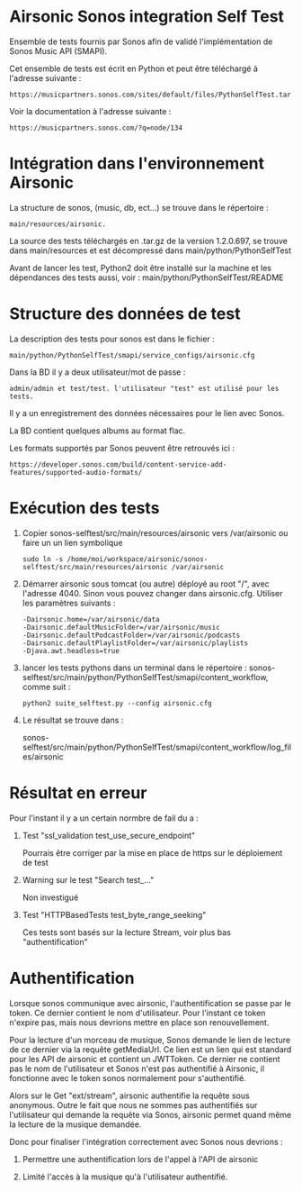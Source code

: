 Airsonic Sonos integration Self Test 
===

Ensemble de tests fournis par Sonos afin de validé l'implémentation de Sonos Music API (SMAPI). 

Cet ensemble de tests est écrit en Python et peut être téléchargé à l'adresse suivante : 

    https://musicpartners.sonos.com/sites/default/files/PythonSelfTest.tar.gz

Voir la documentation à l'adresse suivante : 

    https://musicpartners.sonos.com/?q=node/134

Intégration dans l'environnement Airsonic 
===

La structure de sonos, (music, db, ect...) se trouve dans le répertoire : 

    main/resources/airsonic.

La source des tests téléchargés en .tar.gz de la version 1.2.0.697, se trouve dans main/resources et est décompressé dans main/python/PythonSelfTest

Avant de lancer les test, Python2 doit être installé sur la machine et les dépendances des tests aussi, voir : 
    main/python/PythonSelfTest/README

Structure des données de test 
===
La description des tests pour sonos est dans le fichier : 

    main/python/PythonSelfTest/smapi/service_configs/airsonic.cfg

Dans la BD il y a deux utilisateur/mot de passe :  

    admin/admin et test/test. l'utilisateur "test" est utilisé pour les tests.

Il y a un enregistrement des données nécessaires pour le lien avec Sonos.

La BD contient quelques albums au format flac. 

Les formats supportés par Sonos peuvent être retrouvés ici :

    https://developer.sonos.com/build/content-service-add-features/supported-audio-formats/

Exécution des tests 
===

1) Copier sonos-selftest/src/main/resources/airsonic vers /var/airsonic ou faire un un lien symbolique 

    ```shell script
    sudo ln -s /home/moi/workspace/airsonic/sonos-selftest/src/main/resources/airsonic /var/airsonic    
    ```

2) Démarrer airsonic sous tomcat (ou autre)  déployé au root "/", avec l'adresse 4040. Sinon vous pouvez changer dans airsonic.cfg. Utiliser les paramètres suivants :

    ```properties
    -Dairsonic.home=/var/airsonic/data
    -Dairsonic.defaultMusicFolder=/var/airsonic/music
    -Dairsonic.defaultPodcastFolder=/var/airsonic/podcasts
    -Dairsonic.defaultPlaylistFolder=/var/airsonic/playlists
    -Djava.awt.headless=true
    ```

3) lancer les tests pythons dans un terminal dans le répertoire : sonos-selftest/src/main/python/PythonSelfTest/smapi/content_workflow, comme suit :

    ```shell script
    python2 suite_selftest.py --config airsonic.cfg
    ```
    
4) Le résultat se trouve dans : 

    sonos-selftest/src/main/python/PythonSelfTest/smapi/content_workflow/log_files/airsonic

Résultat en erreur 
===

Pour l'instant il y a un certain normbre de fail du a :

1) Test "ssl_validation test_use_secure_endpoint"

    Pourrais être corriger par la mise en place de https sur le déploiement de test

2) Warning sur le test "Search test_..."

    Non investigué

3) Test "HTTPBasedTests test_byte_range_seeking"

    Ces tests sont basés sur la lecture Stream, voir plus bas "authentification"

Authentification 
===

Lorsque sonos communique avec airsonic, l'authentification se passe par le token. Ce dernier contient le nom d'utilisateur.
Pour l'instant ce token n'expire pas, mais nous devrions mettre en place son renouvellement. 

Pour la lecture d'un morceau de musique, Sonos demande le lien de lecture de ce dernier via la requête getMediaUrl. Ce lien est un lien qui est standard pour les API de airsonic et contient un JWTToken. Ce dernier ne contient pas le nom de l'utilisateur et  Sonos n'est pas authentifié à Airsonic, il fonctionne avec le token sonos normalement pour s'authentifié. 

Alors sur le Get "ext/stream", airsonic authentifie la requête sous anonymous. Outre le fait que nous ne sommes pas authentifiés sur  l'utilisateur qui demande la requête via Sonos, airsonic permet quand même la lecture de la musique demandée.

Donc pour finaliser l'intégration correctement avec Sonos nous devrions :

1) Permettre une authentification lors de l'appel à l'API de airsonic

2) Limité l'accès à la musique qu'à l'utilisateur authentifié.


